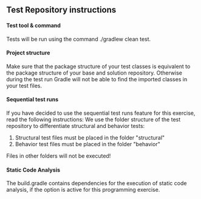 ## Test Repository instructions

#### Test tool & command
Tests will be run using the command ./gradlew clean test.

#### Project structure
Make sure that the package structure of your test classes is equivalent to the package structure of your base and solution repository.
Otherwise during the test run Gradle will not be able to find the imported classes in your test files.

#### Sequential test runs
If you have decided to use the sequential test runs feature for this exercise, read the following instructions:
We use the folder structure of the test repository to differentiate structural and behavior tests:
1. Structural test files must be placed in the folder "structural"
2. Behavior test files must be placed in the folder "behavior"

Files in other folders will not be executed!

#### Static Code Analysis
The build.gradle contains dependencies for the execution of static code analysis, if the option is active for this programming exercise.
